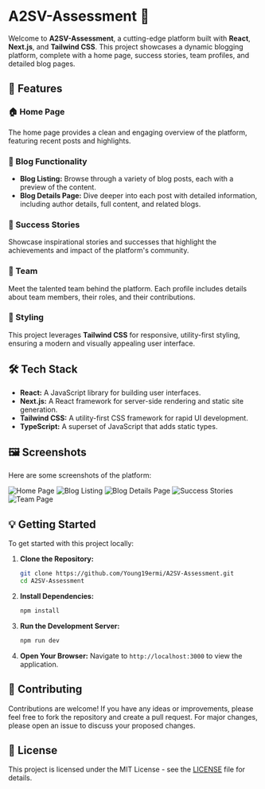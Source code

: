 
# A2SV-Assessment 🌟

Welcome to **A2SV-Assessment**, a cutting-edge platform built with **React**, **Next.js**, and **Tailwind CSS**. This project showcases a dynamic blogging platform, complete with a home page, success stories, team profiles, and detailed blog pages.

## 🚀 Features

### 🏠 Home Page
The home page provides a clean and engaging overview of the platform, featuring recent posts and highlights.

### 📝 Blog Functionality
- **Blog Listing:** Browse through a variety of blog posts, each with a preview of the content.
- **Blog Details Page:** Dive deeper into each post with detailed information, including author details, full content, and related blogs.

### 🌟 Success Stories
Showcase inspirational stories and successes that highlight the achievements and impact of the platform's community.

### 👥 Team
Meet the talented team behind the platform. Each profile includes details about team members, their roles, and their contributions.

### 🎨 Styling
This project leverages **Tailwind CSS** for responsive, utility-first styling, ensuring a modern and visually appealing user interface.

## 🛠️ Tech Stack

- **React:** A JavaScript library for building user interfaces.
- **Next.js:** A React framework for server-side rendering and static site generation.
- **Tailwind CSS:** A utility-first CSS framework for rapid UI development.
- **TypeScript:** A superset of JavaScript that adds static types.

## 🖼️ Screenshots

Here are some screenshots of the platform:

![Home Page](https://github.com/user-attachments/assets/488c6482-5d10-42ab-963c-9648ad5b1d54)
![Blog Listing](https://github.com/user-attachments/assets/9e26f42a-94f7-4e6c-8a84-31bfc095a6b8)
![Blog Details Page](https://github.com/user-attachments/assets/f4a86642-37b1-49c2-adc0-fe30706af680)
![Success Stories](https://github.com/user-attachments/assets/c4f7cc41-d43c-4ede-b956-e41d7f44f338)
![Team Page](https://github.com/user-attachments/assets/27ff8ea7-4360-450d-af14-e6773caa114f)

## 💡 Getting Started

To get started with this project locally:

1. **Clone the Repository:**
   ```bash
   git clone https://github.com/Young19ermi/A2SV-Assessment.git
   cd A2SV-Assessment
   ```

2. **Install Dependencies:**
   ```bash
   npm install
   ```

3. **Run the Development Server:**
   ```bash
   npm run dev
   ```

4. **Open Your Browser:** Navigate to `http://localhost:3000` to view the application.

## 📜 Contributing

Contributions are welcome! If you have any ideas or improvements, please feel free to fork the repository and create a pull request. For major changes, please open an issue to discuss your proposed changes.

## 📄 License

This project is licensed under the MIT License - see the [LICENSE](LICENSE) file for details.

